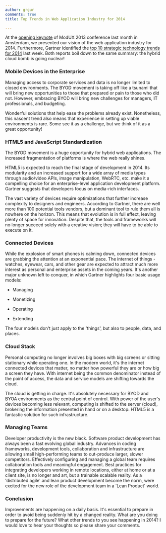 ```yaml
---
author: grgur
comments: true
title: Top Trends in Web Application Industry for 2014

---
```


At the [opening keynote](http://lanyrd.com/2013/moduxconf/scpmzb/) of ModUX 2013 conference last month in Amsterdam, we presented our vision of the web application industry for 2014. Furthermore, Gartner identified the [top 10 strategic technology trends for 2014](http://www.gartner.com/newsroom/id/2603623###!) last week. Both reports boil down to the same summary: the hybrid cloud bomb is going nuclear!





### Mobile Devices in the Enterprise





Managing access to corporate services and data is no longer limited to closed environments. The BYOD movement is taking off like a tsunami that will bring new opportunities to those that prepared or pain to those who did not. However, embracing BYOD will bring new challenges for managers, IT professionals, and budgeting.





Wonderful solutions that help ease the problems already exist. Nonetheless, this nascent trend also means that experience in setting up viable environments is rare. Some see it as a challenge, but we think of it as a great opportunity!





### HTML5 and JavaScript Standardization





The BYOD movement is a huge opportunity for hybrid web applications. The increased fragmentation of platforms is where the web really shines.





HTML5 is expected to reach the final stage of development in 2014. Its modularity and an increased support for a wide array of media types through audio/video APIs, image manipulation, WebRTC, etc. make it a compelling choice for an enterprise-level application development platform. Gartner suggests that developers focus on media-rich interfaces.





The vast variety of devices require optimizations that further increase complexity to designers and engineers. According to Gartner, there are well more than 100 potential tools vendors, but a dominant tool to rule them all is nowhere on the horizon. This means that evolution is in full effect, leaving plenty of space for innovation. Despite that, the tools and frameworks will no longer succeed solely with a creative vision; they will have to be able to execute on it.





### Connected Devices





While the explosion of smart phones is calming down, connected devices are grabbing the attention at an exponential pace. The internet of things - watches, eyewear, cars, and other gear are expected to attract much more interest as personal and enterprise assets in the coming years. It's another major unknown left to conquer, in which Gartner highlights four basic usage models:







  * Managing


  * Monetizing


  * Operating


  * Extending





The four models don't just apply to the 'things', but also to people, data, and places.





### Cloud Stack





Personal computing no longer involves big boxes with big screens or sitting stationary while operating one. In the modern world, it's the internet connected devices that matter, no matter how powerful they are or how big a screen they have. With internet being the common denominator instead of the point of access, the data and service models are shifting towards the cloud.





The cloud is getting in charge. It's absolutely necessary for BYOD and BYOA environments as the central point of control. With power of the user's devices becoming less relevant, computing is shifted to the server (cloud), brokering the information presented in hand or on a desktop. HTML5 is a fantastic solution for such infrastructure.





### Managing Teams





Developer productivity is the new black. Software product development has always been a fast evolving global industry. Advances in coding frameworks, development tools, collaboration and infrastructure are allowing small high-performing teams to out-produce larger, slower competitors. Effectively configuring and managing a global team requires collaboration tools and meaningful engagement. Best practices for integrating developers working in remote locations, either at home or at a client site, is no longer and art, but a trainable scalable reality. As a 'distributed agile' and lean product development become the norm, were excited for the new role of the development team in a 'Lean Product' world.





### Conclusion





Improvements are happening on a daily basis. It's essential to prepare in order to avoid being suddenly hit by a changed reality. What are you doing to prepare for the future? What other trends to you see happening in 2014? I would love to hear your thoughts so please share your comments.



